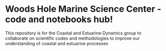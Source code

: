 # Woods Hole Marine Science Center - code and notebooks hub!

This repository is for the Coastal and Estuarine Dynamics group to collaborate on scientific codes and methodologies to improve our understanding of coastal and estuarine processes
